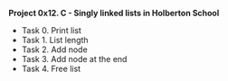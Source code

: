 **Project 0x12. C - Singly linked lists in Holberton School**

* Task 0. Print list
* Task 1. List length
* Task 2. Add node
* Task 3. Add node at the end
* Task 4. Free list